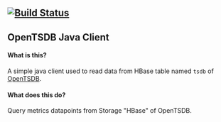 [![Build Status](https://travis-ci.org/lynchlee/opentsdb-javaclient.svg?branch=master)](https://travis-ci.org/lynchlee/opentsdb-javaclient)
---

## OpenTSDB Java Client

#### What is this?

A simple java client used to read data from HBase table named `tsdb` of [OpenTSDB](https://github.com/OpenTSDB/opentsdb).

#### What does this do?

Query metrics datapoints from Storage "HBase" of OpenTSDB.
